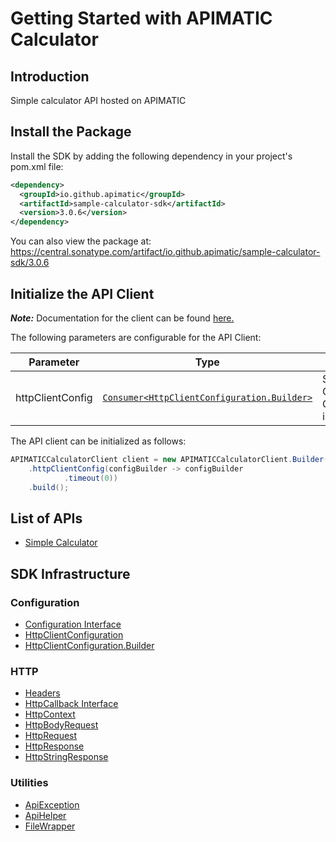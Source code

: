 
# Getting Started with APIMATIC Calculator

## Introduction

Simple calculator API hosted on APIMATIC

## Install the Package

Install the SDK by adding the following dependency in your project's pom.xml file:

```xml
<dependency>
  <groupId>io.github.apimatic</groupId>
  <artifactId>sample-calculator-sdk</artifactId>
  <version>3.0.6</version>
</dependency>
```

You can also view the package at:
https://central.sonatype.com/artifact/io.github.apimatic/sample-calculator-sdk/3.0.6

## Initialize the API Client

**_Note:_** Documentation for the client can be found [here.](https://www.github.com/sufyankhanrao/calculator-sdk-java-sdk/tree/3.0.6/doc/client.md)

The following parameters are configurable for the API Client:

| Parameter | Type | Description |
|  --- | --- | --- |
| httpClientConfig | [`Consumer<HttpClientConfiguration.Builder>`](https://www.github.com/sufyankhanrao/calculator-sdk-java-sdk/tree/3.0.6/doc/http-client-configuration-builder.md) | Set up Http Client Configuration instance. |

The API client can be initialized as follows:

```java
APIMATICCalculatorClient client = new APIMATICCalculatorClient.Builder()
    .httpClientConfig(configBuilder -> configBuilder
            .timeout(0))
    .build();
```

## List of APIs

* [Simple Calculator](https://www.github.com/sufyankhanrao/calculator-sdk-java-sdk/tree/3.0.6/doc/controllers/simple-calculator.md)

## SDK Infrastructure

### Configuration

* [Configuration Interface](https://www.github.com/sufyankhanrao/calculator-sdk-java-sdk/tree/3.0.6/doc/configuration-interface.md)
* [HttpClientConfiguration](https://www.github.com/sufyankhanrao/calculator-sdk-java-sdk/tree/3.0.6/doc/http-client-configuration.md)
* [HttpClientConfiguration.Builder](https://www.github.com/sufyankhanrao/calculator-sdk-java-sdk/tree/3.0.6/doc/http-client-configuration-builder.md)

### HTTP

* [Headers](https://www.github.com/sufyankhanrao/calculator-sdk-java-sdk/tree/3.0.6/doc/headers.md)
* [HttpCallback Interface](https://www.github.com/sufyankhanrao/calculator-sdk-java-sdk/tree/3.0.6/doc/http-callback-interface.md)
* [HttpContext](https://www.github.com/sufyankhanrao/calculator-sdk-java-sdk/tree/3.0.6/doc/http-context.md)
* [HttpBodyRequest](https://www.github.com/sufyankhanrao/calculator-sdk-java-sdk/tree/3.0.6/doc/http-body-request.md)
* [HttpRequest](https://www.github.com/sufyankhanrao/calculator-sdk-java-sdk/tree/3.0.6/doc/http-request.md)
* [HttpResponse](https://www.github.com/sufyankhanrao/calculator-sdk-java-sdk/tree/3.0.6/doc/http-response.md)
* [HttpStringResponse](https://www.github.com/sufyankhanrao/calculator-sdk-java-sdk/tree/3.0.6/doc/http-string-response.md)

### Utilities

* [ApiException](https://www.github.com/sufyankhanrao/calculator-sdk-java-sdk/tree/3.0.6/doc/api-exception.md)
* [ApiHelper](https://www.github.com/sufyankhanrao/calculator-sdk-java-sdk/tree/3.0.6/doc/api-helper.md)
* [FileWrapper](https://www.github.com/sufyankhanrao/calculator-sdk-java-sdk/tree/3.0.6/doc/file-wrapper.md)

